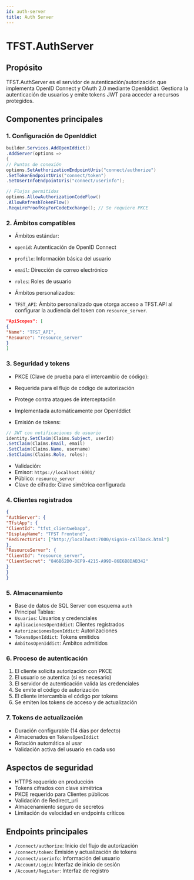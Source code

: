 ```yaml
---
id: auth-server
title: Auth Server
---
```


# TFST.AuthServer

## Propósito
TFST.AuthServer es el servidor de autenticación/autorización que implementa OpenID Connect y OAuth 2.0 mediante OpenIddict. Gestiona la autenticación de usuarios y emite tokens JWT para acceder a recursos protegidos.

## Componentes principales

### 1. Configuración de OpenIddict
```csharp
builder.Services.AddOpenIddict()
.AddServer(options =>
{
// Puntos de conexión
options.SetAuthorizationEndpointUris("connect/authorize")
.SetTokenEndpointUris("connect/token")
.SetUserInfoEndpointUris("connect/userinfo");

// Flujos permitidos
options.AllowAuthorizationCodeFlow()
.AllowRefreshTokenFlow()
.RequireProofKeyForCodeExchange(); // Se requiere PKCE
```
### 2. Ámbitos compatibles
- Ámbitos estándar:
- `openid`: Autenticación de OpenID Connect
- `profile`: Información básica del usuario
- `email`: Dirección de correo electrónico
- `roles`: Roles de usuario

- Ámbitos personalizados:
- `TFST_API`: Ámbito personalizado que otorga acceso a TFST.API al configurar la audiencia del token con `resource_server`.

```json
"ApiScopes": [
{
"Name": "TFST_API",
"Resource": "resource_server"
}
]
```

### 3. Seguridad y tokens
- PKCE (Clave de prueba para el intercambio de código):
- Requerida para el flujo de código de autorización
- Protege contra ataques de interceptación
- Implementada automáticamente por OpenIddict

- Emisión de tokens:
```csharp
// JWT con notificaciones de usuario
identity.SetClaim(Claims.Subject, userId)
.SetClaim(Claims.Email, email)
.SetClaim(Claims.Name, username)
.SetClaims(Claims.Role, roles);
```

- Validación:
- Emisor: `https://localhost:6001/`
- Público: `resource_server`
- Clave de cifrado: Clave simétrica configurada

### 4. Clientes registrados
```json
{
"AuthServer": {
"TfstApp": {
"ClientId": "tfst_clientwebapp",
"DisplayName": "TFST Frontend",
"RedirectUris": ["http://localhost:7000/signin-callback.html"]
},
"ResourceServer": {
"ClientId": "resource_server",
"ClientSecret": "846B62D0-DEF9-4215-A99D-86E6B8DAB342"
}
}
}
```

### 5. Almacenamiento
- Base de datos de SQL Server con esquema `auth`
- Principal Tablas:
- `Usuarios`: Usuarios y credenciales
- `AplicacionesOpenIddict`: Clientes registrados
- `AutorizacionesOpenIddict`: Autorizaciones
- `TokensOpenIddict`: Tokens emitidos
- `ÁmbitosOpenIddict`: Ámbitos admitidos

### 6. Proceso de autenticación
1. El cliente solicita autorización con PKCE
2. El usuario se autentica (si es necesario)
3. El servidor de autenticación valida las credenciales
4. Se emite el código de autorización
5. El cliente intercambia el código por tokens
6. Se emiten los tokens de acceso y de actualización

### 7. Tokens de actualización
- Duración configurable (14 días por defecto)
- Almacenados en `TokensOpenIddict`
- Rotación automática al usar
- Validación activa del usuario en cada uso

## Aspectos de seguridad
- HTTPS requerido en producción
- Tokens cifrados con clave simétrica
- PKCE requerido para Clientes públicos
- Validación de Redirect_uri
- Almacenamiento seguro de secretos
- Limitación de velocidad en endpoints críticos

## Endpoints principales
- `/connect/authorize`: Inicio del flujo de autorización
- `/connect/token`: Emisión y actualización de tokens
- `/connect/userinfo`: Información del usuario
- `/Account/Login`: Interfaz de inicio de sesión
- `/Account/Register`: Interfaz de registro